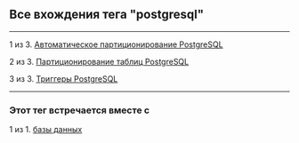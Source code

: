 ## Все вхождения тега "postgresql"

---

1 из 3. [Автоматическое партиционирование PostgreSQL](./2020-07-17_psql_autopart.md)

2 из 3. [Партиционирование таблиц PostgreSQL](./2020-07-17_psql_partitioning.md)

3 из 3. [Триггеры PostgreSQL](./2020-07-17_psql_triggers.md)


---

### Этот тег встречается вместе с


1 из 1. [базы данных](./meta_bazy_dannyh.md)

